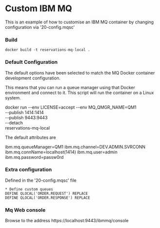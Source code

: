 # Custom IBM MQ
This is an example of how to customise an IBM MQ container by changing configuration via '20-config.mqsc'

### Build
`docker build -t reservations-mq-local .`

### Default Configuration
The default options have been selected to match the MQ Docker container development configuration.

This means that you can run a queue manager using that Docker environment and connect to it. This script will run the container on a Linux system.

docker run --env LICENSE=accept --env MQ_QMGR_NAME=QM1 \
           --publish 1414:1414 \
           --publish 9443:9443 \
           --detach \
           reservations-mq-local

The default attributes are

ibm.mq.queueManager=QM1
ibm.mq.channel=DEV.ADMIN.SVRCONN
ibm.mq.connName=localhost(1414)
ibm.mq.user=admin
ibm.mq.password=passw0rd

### Extra configuration
Defined in the '20-config.mqsc' file

```
* Define custom queues
DEFINE QLOCAL('ORDER.REQUEST') REPLACE
DEFINE QLOCAL('ORDER.RESPONSE') REPLACE
```

### Mq Web console
Browse to the address
https://localhost:9443/ibmmq/console

